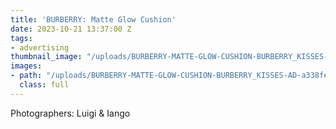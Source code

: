 ```yaml
---
title: 'BURBERRY: Matte Glow Cushion'
date: 2023-10-21 13:37:00 Z
tags:
- advertising
thumbnail_image: "/uploads/BURBERRY-MATTE-GLOW-CUSHION-BURBERRY_KISSES-AD.jpg"
images:
- path: "/uploads/BURBERRY-MATTE-GLOW-CUSHION-BURBERRY_KISSES-AD-a338fe.jpg"
  class: full
---
```


Photographers: Luigi & Iango